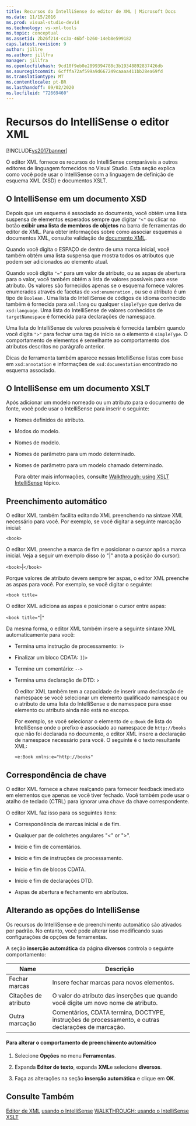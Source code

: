 ```yaml
---
title: Recursos do IntelliSense do editor de XML | Microsoft Docs
ms.date: 11/15/2016
ms.prod: visual-studio-dev14
ms.technology: vs-xml-tools
ms.topic: conceptual
ms.assetid: 2b26f214-cc3a-46bf-b260-14eb8e599182
caps.latest.revision: 9
author: jillre
ms.author: jillfra
manager: jillfra
ms.openlocfilehash: 9cd10f9eb0e2899394788c3b19348892837426db
ms.sourcegitcommit: 6cfffa72af599a9d667249caaaa411bb28ea69fd
ms.translationtype: MT
ms.contentlocale: pt-BR
ms.lasthandoff: 09/02/2020
ms.locfileid: "72669460"
---
```

# <a name="xml-editor-intellisense-features"></a>Recursos do IntelliSense o editor XML
[!INCLUDE[vs2017banner](../includes/vs2017banner.md)]

O editor XML fornece os recursos do IntelliSense comparáveis a outros editores de linguagem fornecidos no Visual Studio. Esta seção explica como você pode usar o IntelliSense com a linguagem de definição de esquema XML (XSD) e documentos XSLT.

## <a name="intellisense-in-an-xsd-document"></a>O IntelliSense em um documento XSD
 Depois que um esquema é associado ao documento, você obtém uma lista suspensa de elementos esperados sempre que digitar `"<"` ou clicar no botão **exibir uma lista de membros de objetos** na barra de ferramentas do editor de XML. Para obter informações sobre como associar esquemas a documentos XML, consulte validação de [documento XML](../xml-tools/xml-document-validation.md).

 Quando você digita o ESPAÇO de dentro de uma marca inicial, você também obtém uma lista suspensa que mostra todos os atributos que podem ser adicionados ao elemento atual.

 Quando você digita `"="` para um valor de atributo, ou as aspas de abertura para o valor, você também obtém a lista de valores possíveis para esse atributo. Os valores são fornecidos apenas se o esquema fornece valores enumerados através de facetas de `xsd:enumeration` , ou se o atributo é um tipo de `Boolean` . Uma lista do IntelliSense de códigos de idioma conhecido também é fornecida para `xml:lang` ou qualquer `simpleType` que deriva de `xsd:language`. Uma lista do IntelliSense de valores conhecidos de `targetNamespace` é fornecida para declarações de namespace.

 Uma lista do IntelliSense de valores possíveis é fornecida também quando você digita `">"` para fechar uma tag de início se o elemento é `simpleType`. O comportamento de elementos é semelhante ao comportamento dos atributos descritos no parágrafo anterior.

 Dicas de ferramenta também aparece nessas IntelliSense listas com base em `xsd:annotation` e informações de `xsd:documentation` encontrado no esquema associado.

## <a name="intellisense-in-an-xslt-document"></a>O IntelliSense em um documento XSLT
 Após adicionar um modelo nomeado ou um atributo para o documento de fonte, você pode usar o IntelliSense para inserir o seguinte:

- Nomes definidos de atributo.

- Modos do modelo.

- Nomes de modelo.

- Nomes de parâmetro para um modo determinado.

- Nomes de parâmetro para um modelo chamado determinado.

  Para obter mais informações, consulte [Walkthrough: using XSLT IntelliSense](../xml-tools/walkthrough-using-xslt-intellisense.md) tópico.

## <a name="auto-completion"></a>Preenchimento automático
 O editor XML também facilita editando XML preenchendo na sintaxe XML necessário para você. Por exemplo, se você digitar a seguinte marcação inicial:

 `<book>`

 O editor XML preenche a marca de fim e posicionar o cursor após a marca inicial. Veja a seguir um exemplo disso (o "&#124;" anota a posição do cursor):

 `<book>`&#124;`</book>`

 Porque valores de atributo devem sempre ter aspas, o editor XML preenche as aspas para você. Por exemplo, se você digitar o seguinte:

 `<book title=`

 O editor XML adiciona as aspas e posicionar o cursor entre aspas:

 `<book title="`&#124;`"`

 Da mesma forma, o editor XML também insere a seguinte sintaxe XML automaticamente para você:

- Termina uma instrução de processamento:  `?>`

- Finalizar um bloco CDATA: `]]>`

- Termine um comentário: `-->`

- Termina uma declaração de DTD: `>`

  O editor XML também tem a capacidade de inserir uma declaração de namespace se você selecionar um elemento qualificado namespace ou o atributo de uma lista do IntelliSense e de namespace para esse elemento ou atributo ainda não está no escopo.

  Por exemplo, se você selecionar o elemento de `e:Book` de lista do IntelliSense onde o prefixo é associado ao namespace de `http://books` que não foi declarada no documento, o editor XML insere a declaração de namespace necessário para você. O seguinte é o texto resultante XML:

  `<e:Book xmlns:e="http://books"`

## <a name="brace-matching"></a>Correspondência de chave
 O editor XML fornece a chave realçando para fornecer feedback imediato em elementos que apenas se você tiver fechado. Você também pode usar o atalho de teclado (CTRL) para ignorar uma chave da chave correspondente.

 O editor XML faz isso para os seguintes itens:

- Correspondência de marcas inicial e de fim.

- Qualquer par de colchetes angulares "\<" or ">".

- Início e fim de comentários.

- Início e fim de instruções de processamento.

- Início e fim de blocos CDATA.

- Início e fim de declarações DTD.

- Aspas de abertura e fechamento em abributos.

## <a name="modifying-the-intellisense-options"></a>Alterando as opções do IntelliSense
 Os recursos do IntelliSense e de preenchimento automático são ativados por padrão. No entanto, você pode alterar isso modificando suas configurações de opções de ferramentas.

 A seção **inserção automática** da página **diversos** controla o seguinte comportamento:

|Name|Descrição|
|----------|-----------------|
|Fechar marcas|Insere fechar marcas para novos elementos.|
|Citações de atributo|O valor do atributo das inserções que quando você digite um novo nome de atributo.|
|Outra marcação|Comentários, CDATA termina, DOCTYPE, instruções de processamento, e outras declarações de marcação.|

#### <a name="to-change-the-auto-completion-behavior"></a>Para alterar o comportamento de preenchimento automático

1. Selecione **Opções** no menu **Ferramentas**.

2. Expanda **Editor de texto**, expanda **XML**e selecione **diversos**.

3. Faça as alterações na seção **inserção automática** e clique em **OK**.

## <a name="see-also"></a>Consulte Também
 [Editor de XML](../xml-tools/xml-editor.md) [usando o IntelliSense](../ide/using-intellisense.md) [WALKTHROUGH: usando o IntelliSense XSLT](../xml-tools/walkthrough-using-xslt-intellisense.md)
